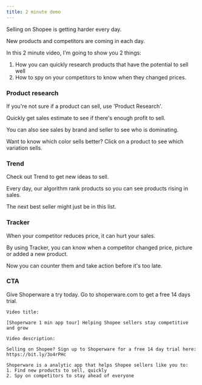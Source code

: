 ```yaml
---
title: 2 minute demo
---
```


Selling on Shopee is getting harder every day.

New products and competitors are coming in each day.

In this 2 minute video, I'm going to show you 2 things:

1. How you can quickly research products that have the potential to sell well
2. How to spy on your competitors to know when they changed prices.

### Product research

If you're not sure if a product can sell, use 'Product Research'.

Quickly get sales estimate to see if there's enough profit to sell.

You can also see sales by brand and seller to see who is dominating.

Want to know which color sells better? Click on a product to see which variation sells.

### Trend

Check out Trend to get new ideas to sell.

Every day, our algorithm rank products so you can see products rising in sales.

The next best seller might just be in this list.

### Tracker

When your competitor reduces price, it can hurt your sales.

By using Tracker, you can know when a competitor changed price, picture or added a new product.

Now you can counter them and take action before it's too late.

### CTA

Give Shoperware a try today. Go to shoperware.com to get a free 14 days trial.

```
Video title:

[Shoperware 1 min app tour] Helping Shopee sellers stay competitive and grow

Video description:

Selling on Shopee? Sign up to Shoperware for a free 14 day trial here: https://bit.ly/3o4rPHc

Shoperware is a analytic app that helps Shopee sellers like you to:
1. Find new products to sell, quickly
2. Spy on competitors to stay ahead of everyone
```
